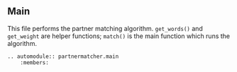 ```{include} README.md
```

## Main
This file performs the partner matching algorithm. `get_words()` and 
`get_weight` are helper functions; `match()` is the main function which runs 
the algorithm.

```{eval-rst}
.. automodule:: partnermatcher.main
    :members:
```
